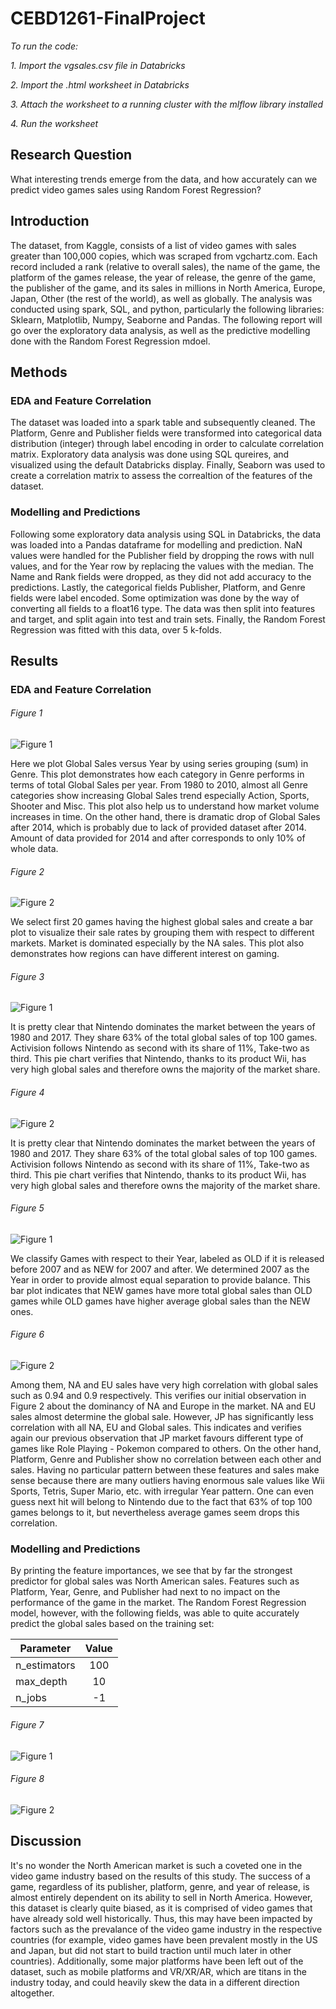 # CEBD1261-FinalProject

*To run the code:*

*1. Import the vgsales.csv file in Databricks*

*2. Import the .html worksheet in Databricks*

*3. Attach the worksheet to a running cluster with the mlflow library installed*

*4. Run the worksheet*

## Research Question

What interesting trends emerge from the data, and how accurately can we predict video games sales using Random Forest Regression?

## Introduction

The dataset, from Kaggle, consists of a list of video games with sales greater than 100,000 copies, which was scraped from vgchartz.com. Each record included a rank (relative to overall sales), the name of the game, the platform of the games release, the year of release, the genre of the game, the publisher of the game, and its sales in millions in North America, Europe, Japan, Other (the rest of the world), as well as globally. The analysis was conducted using spark, SQL, and python, particularly the following libraries: Sklearn, Matplotlib, Numpy, Seaborne and Pandas. The following report will go over the exploratory data analysis, as well as the predictive modelling done with the Random Forest Regression mdoel.

## Methods
### EDA and Feature Correlation
The dataset was loaded into a spark table and subsequently cleaned. The Platform, Genre and Publisher fields were transformed into categorical data distribution (integer) through label encoding in order to calculate correlation matrix. Exploratory data analysis was done using SQL qureires, and visualized using the default Databricks display. Finally, Seaborn was used to create a correlation matrix to assess the correaltion of the features of the dataset.

### Modelling and Predictions
Following some exploratory data analysis using SQL in Databricks, the data was loaded into a Pandas dataframe for modelling and prediction. NaN values were handled for the Publisher field by dropping the rows with null values, and for the Year row by replacing the values with the median. The Name and Rank fields were dropped, as they did not add accuracy to the predictions. Lastly, the categorical fields Publisher, Platform, and Genre fields were label encoded. Some optimization was done by the way of converting all fields to a float16 type. The data was then split into features and target, and split again into test and train sets. Finally, the Random Forest Regression was fitted with this data, over 5 k-folds. 

## Results
### EDA and Feature Correlation

###### Figure 1
![Figure 1](https://github.com/JingwenCao/CEBD1261-FinalProject/blob/master/Figures/Figure_1.png)

Here we plot Global Sales versus Year by using series grouping (sum) in Genre. This plot demonstrates how each category in Genre performs in terms of total Global Sales per year. From 1980 to 2010, almost all Genre categories show increasing Global Sales trend especially Action, Sports, Shooter and Misc. This plot also help us to understand how market volume increases in time. On the other hand, there is dramatic drop of Global Sales after 2014, which is probably due to lack of provided dataset after 2014. Amount of data provided for 2014 and after corresponds to only 10% of whole data.

###### Figure 2
![Figure 2](https://github.com/JingwenCao/CEBD1261-FinalProject/blob/master/Figures/Figure_2.png)

We select first 20 games having the highest global sales and create a bar plot to visualize their sale rates by grouping them with respect to different markets. Market is dominated especially by the NA sales. This plot also demonstrates how regions can have different interest on gaming.

###### Figure 3
![Figure 1](https://github.com/JingwenCao/CEBD1261-FinalProject/blob/master/Figures/Figure_3.png)

It is pretty clear that Nintendo dominates the market between the years of 1980 and 2017. They share 63% of the total global sales of top 100 games. Activision follows Nintendo as second with its share of 11%, Take-two as third. This pie chart verifies that Nintendo, thanks to its product Wii, has very high global sales and therefore owns the majority of the market share.

###### Figure 4
![Figure 2](https://github.com/JingwenCao/CEBD1261-FinalProject/blob/master/Figures/Figure_4.png)

It is pretty clear that Nintendo dominates the market between the years of 1980 and 2017. They share 63% of the total global sales of top 100 games. Activision follows Nintendo as second with its share of 11%, Take-two as third. This pie chart verifies that Nintendo, thanks to its product Wii, has very high global sales and therefore owns the majority of the market share.

###### Figure 5
![Figure 1](https://github.com/JingwenCao/CEBD1261-FinalProject/blob/master/Figures/Figure_5.png)

We classify Games with respect to their Year, labeled as OLD if it is released before 2007 and as NEW for 2007 and after. We determined 2007 as the Year in order to provide almost equal separation to provide balance. This bar plot indicates that NEW games have more total global sales than OLD games while OLD games have higher average global sales than the NEW ones.

###### Figure 6
![Figure 2](https://github.com/JingwenCao/CEBD1261-FinalProject/blob/master/Figures/heatmap.png)

 Among them, NA and EU sales have very high correlation with global sales such as 0.94 and 0.9 respectively. This verifies our initial observation in Figure 2 about the dominancy of NA and Europe in the market. NA and EU sales almost determine the global sale. However, JP has significantly less correlation with all NA, EU and Global sales. This indicates and verifies again our previous observation that JP market favours different type of games like Role Playing - Pokemon compared to others. On the other hand, Platform, Genre and Publisher show no correlation between each other and sales. Having no particular pattern between these features and sales make sense because there are many outliers having enormous sale values like Wii Sports, Tetris, Super Mario, etc. with irregular Year pattern. One can even guess next hit will belong to Nintendo due to the fact that 63% of top 100 games belongs to it, but nevertheless average games seem drops this correlation.

### Modelling and Predictions

By printing the feature importances, we see that by far the strongest predictor for global sales was North American sales. Features such as Platform, Year, Genre, and Publisher had next to no impact on the performance of the game in the market.
The Random Forest Regression model, however, with the following fields, was able to quite accurately predict the global sales based on the training set:

| Parameter     | Value         |
| ------------- |:-------------:|
| n_estimators  | 100           |
| max_depth     | 10            |
| n_jobs        | -1            |

###### Figure 7
![Figure 1](https://github.com/JingwenCao/CEBD1261-FinalProject/blob/master/Figures/FeatureImportance.png)

###### Figure 8
![Figure 2](https://github.com/JingwenCao/CEBD1261-FinalProject/blob/master/Figures/AccuracyofModel.png)

## Discussion
It's no wonder the North American market is such a coveted one in the video game industry based on the results of this study. The success of a game, regardless of its publisher, platform, genre, and year of release, is almost entirely dependent on its ability to sell in North America. However, this dataset is clearly quite biased, as it is comprised of video games that have already sold well historically. Thus, this may have been impacted by factors such as the prevalance of the video game industry in the respective countries (for example, video games have been prevalent mostly in the US and Japan, but did not start to build traction until much later in other countries). Additionally, some major platforms have been left out of the dataset, such as mobile platforms and VR/XR/AR, which are titans in the industry today, and could heavily skew the data in a different direction altogether.
